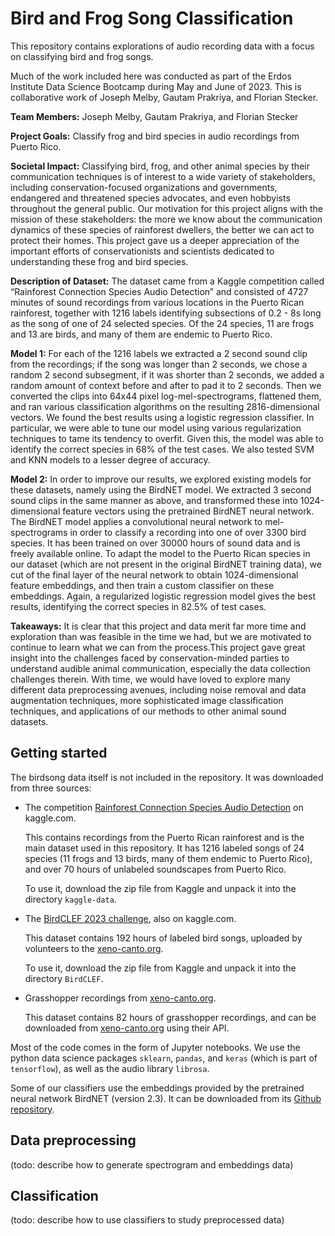 # Bird and Frog Song Classification

This repository contains explorations of audio recording data with a focus on classifying bird and frog songs.

Much of the work included here was conducted as part of the Erdos Institute Data Science Bootcamp during May and June of 2023. This is collaborative work of Joseph Melby, Gautam Prakriya, and Florian Stecker.

**Team Members:** Joseph Melby, Gautam Prakriya, and Florian Stecker

**Project Goals:** Classify frog and bird species in audio recordings from Puerto Rico.

**Societal Impact:** Classifying bird, frog, and other animal species by their communication techniques is of interest to a wide variety of stakeholders, including conservation-focused organizations and governments, endangered and threatened species advocates, and even hobbyists throughout the general public. Our motivation for this project aligns with the mission of these stakeholders: the more we know about the communication dynamics of these species of rainforest dwellers, the better we can act to protect their homes. This project gave us a deeper appreciation of the important efforts of conservationists and scientists dedicated to understanding these frog and bird species.

**Description of Dataset:** The dataset came from a Kaggle competition called “Rainforest Connection Species Audio Detection” and consisted of 4727 minutes of sound recordings from various locations in the Puerto Rican rainforest, together with 1216 labels identifying subsections of 0.2 - 8s long as the song of one of 24 selected species. Of the 24 species, 11 are frogs and 13 are birds, and many of them are endemic to Puerto Rico.

**Model 1:** For each of the 1216 labels we extracted a 2 second sound clip from the recordings; if the song was longer than 2 seconds, we chose a random 2 second subsegment, if it was shorter than 2 seconds, we added a random amount of context before and after to pad it to 2 seconds. Then we converted the clips into 64x44 pixel log-mel-spectrograms, flattened them, and ran various classification algorithms on the resulting 2816-dimensional vectors. We found the best results using a logistic regression classifier. In particular, we were able to tune our model using various regularization techniques to tame its tendency to overfit. Given this, the model was able to identify the correct species in 68% of the test cases. We also tested SVM and KNN models to a lesser degree of accuracy.

**Model 2:** In order to improve our results, we explored existing models for these datasets, namely using the BirdNET model. We extracted 3 second sound clips in the same manner as above, and transformed these into 1024-dimensional feature vectors using the pretrained BirdNET neural network. The BirdNET model applies a convolutional neural network to mel-spectrograms in order to classify a recording into one of over 3300 bird species. It has been trained on over 30000 hours of sound data and is freely available online. To adapt the model to the Puerto Rican species in our dataset (which are not present in the original BirdNET training data), we cut of the final layer of the neural network to obtain 1024-dimensional feature embeddings, and then train a custom classifier on these embeddings. Again, a regularized logistic regression model gives the best results, identifying the correct species in 82.5% of test cases.

**Takeaways:** It is clear that this project and data merit far more time and exploration than was feasible in the time we had, but we are motivated to continue to learn what we can from the process.This project gave great insight into the challenges faced by conservation-minded parties to understand audible animal communication, especially the data collection challenges therein. With time, we would have loved to explore many different data preprocessing avenues, including noise removal and data augmentation techniques, more sophisticated image classification techniques, and applications of our methods to other animal sound datasets.

## Getting started

The birdsong data itself is not included in the repository. It was downloaded from three sources:

- The competition [Rainforest Connection Species Audio Detection](https://www.kaggle.com/competitions/rfcx-species-audio-detection/data) on kaggle.com.

  This contains recordings from the Puerto Rican rainforest and is the main dataset used in this repository. It has 1216 labeled songs of 24 species (11 frogs and 13 birds, many of them endemic to Puerto Rico), and over 70 hours of unlabeled soundscapes from Puerto Rico.

  To use it, download the zip file from Kaggle and unpack it into the directory `kaggle-data`.

- The [BirdCLEF 2023 challenge](https://www.kaggle.com/competitions/birdclef-2023/data), also on kaggle.com.

  This dataset contains 192 hours of labeled bird songs, uploaded by volunteers to the [xeno-canto.org](xeno-canto.org).

  To use it, download the zip file from Kaggle and unpack it into the directory `BirdCLEF`.

- Grasshopper recordings from [xeno-canto.org](xeno-canto.org).

  This dataset contains 82 hours of grasshopper recordings, and can be downloaded from [xeno-canto.org](xeno-canto.org) using their API.

Most of the code comes in the form of Jupyter notebooks. We use the python data science packages `sklearn`, `pandas`, and `keras` (which is part of `tensorflow`), as well as the audio library `librosa`.

Some of our classifiers use the embeddings provided by the pretrained neural network BirdNET (version 2.3). It can be downloaded from its [Github repository](https://github.com/kahst/BirdNET-Analyzer/tree/main/checkpoints).

## Data preprocessing

(todo: describe how to generate spectrogram and embeddings data)

## Classification

(todo: describe how to use classifiers to study preprocessed data)

